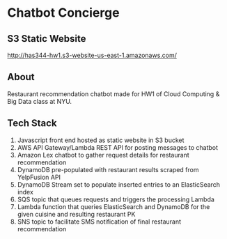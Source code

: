 # Chatbot Concierge #

## S3 Static Website ##
http://has344-hw1.s3-website-us-east-1.amazonaws.com/

## About ##

Restaurant recommendation chatbot made for HW1 of Cloud Computing & Big Data class at NYU.

## Tech Stack ##

1. Javascript front end hosted as static website in S3 bucket
2. AWS API Gateway/Lambda REST API for posting messages to chatbot
3. Amazon Lex chatbot to gather request details for restaurant recommendation
4. DynamoDB pre-populated with restaurant results scraped from YelpFusion API
5. DynamoDB Stream set to populate inserted entries to an ElasticSearch index
6. SQS topic that queues requests and triggers the processing Lambda
7. Lambda function that queries ElasticSearch and DynamoDB for the given cuisine and resulting restaurant PK
8. SNS topic to facilitate SMS notification of final restaurant recommendation

